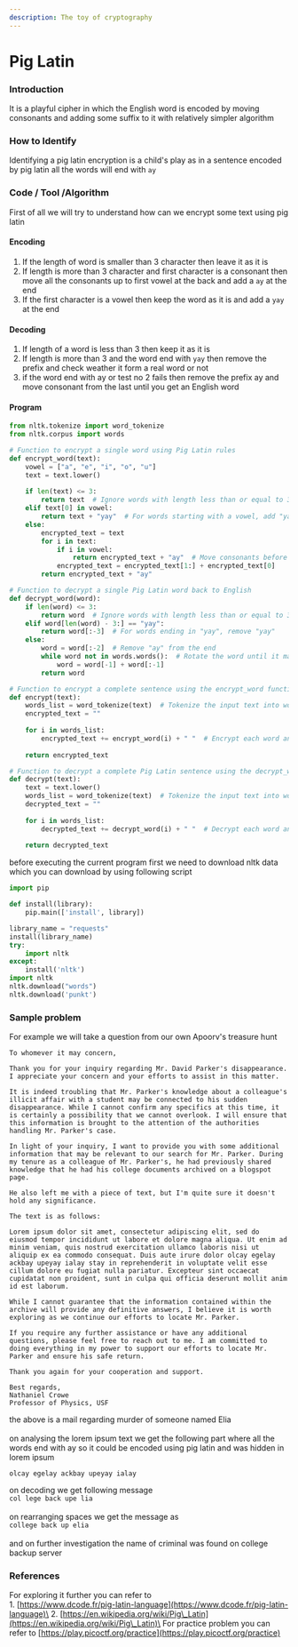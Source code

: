 ```yaml
---
description: The toy of cryptography
---
```


# Pig Latin

### Introduction

It is a playful cipher in which the English word is encoded by moving consonants and adding some suffix to it with relatively simpler algorithm&#x20;

### How to Identify

Identifying a pig latin encryption is a child's play as in a sentence encoded by pig latin all the words will end with `ay`  &#x20;

### Code / Tool /Algorithm

First of all we will try to understand how can we encrypt some text using pig latin&#x20;

#### Encoding

1. If the length of word is smaller than 3 character then leave it as it is
2. If length is more than 3 character and first character is a consonant then move all the consonants up to first vowel at the back and add a `ay`  at the end&#x20;
3. If the first character is a vowel then keep the word as it is and add a `yay` at the end&#x20;

#### Decoding

1. If length of a word is less than 3 then keep it as it is&#x20;
2. If  length is more than 3 and the word end with `yay` then remove the prefix and check weather it form a real word or not&#x20;
3. if the word end with ay or test no 2 fails then remove the prefix ay and move consonant from the last until you get an English word

#### Program

```python
from nltk.tokenize import word_tokenize
from nltk.corpus import words

# Function to encrypt a single word using Pig Latin rules
def encrypt_word(text):
    vowel = ["a", "e", "i", "o", "u"]
    text = text.lower()
    
    if len(text) <= 3:
        return text  # Ignore words with length less than or equal to 3
    elif text[0] in vowel:
        return text + "yay"  # For words starting with a vowel, add "yay" at the end
    else:
        encrypted_text = text
        for i in text:
            if i in vowel:
                return encrypted_text + "ay"  # Move consonants before the first vowel to the end and add "ay"
            encrypted_text = encrypted_text[1:] + encrypted_text[0]
        return encrypted_text + "ay"

# Function to decrypt a single Pig Latin word back to English
def decrypt_word(word):
    if len(word) <= 3:
        return word  # Ignore words with length less than or equal to 3
    elif word[len(word) - 3:] == "yay":
        return word[:-3]  # For words ending in "yay", remove "yay"
    else:
        word = word[:-2]  # Remove "ay" from the end
        while word not in words.words():  # Rotate the word until it matches an English word
            word = word[-1] + word[:-1]
        return word

# Function to encrypt a complete sentence using the encrypt_word function
def encrypt(text):
    words_list = word_tokenize(text)  # Tokenize the input text into words
    encrypted_text = ""
    
    for i in words_list:
        encrypted_text += encrypt_word(i) + " "  # Encrypt each word and append to the result
    
    return encrypted_text

# Function to decrypt a complete Pig Latin sentence using the decrypt_word function
def decrypt(text):
    text = text.lower()
    words_list = word_tokenize(text)  # Tokenize the input text into words
    decrypted_text = ""
    
    for i in words_list:
        decrypted_text += decrypt_word(i) + " "  # Decrypt each word and append to the result
    
    return decrypted_text

```

before executing the current program first we need to download nltk data which you can download by using following script

```python
import pip

def install(library):
    pip.main(['install', library])

library_name = "requests"
install(library_name)
try:
    import nltk
except:
    install('nltk')
import nltk
nltk.download("words")
nltk.download('punkt')
```

### Sample problem

For example we will take a question from our own Apoorv's treasure hunt&#x20;

```
To whomever it may concern,

Thank you for your inquiry regarding Mr. David Parker's disappearance. I appreciate your concern and your efforts to assist in this matter.

It is indeed troubling that Mr. Parker's knowledge about a colleague's illicit affair with a student may be connected to his sudden disappearance. While I cannot confirm any specifics at this time, it is certainly a possibility that we cannot overlook. I will ensure that this information is brought to the attention of the authorities handling Mr. Parker's case.

In light of your inquiry, I want to provide you with some additional information that may be relevant to our search for Mr. Parker. During my tenure as a colleague of Mr. Parker's, he had previously shared knowledge that he had his college documents archived on a blogspot page.

He also left me with a piece of text, but I'm quite sure it doesn't hold any significance.

The text is as follows:

Lorem ipsum dolor sit amet, consectetur adipiscing elit, sed do eiusmod tempor incididunt ut labore et dolore magna aliqua. Ut enim ad minim veniam, quis nostrud exercitation ullamco laboris nisi ut aliquip ex ea commodo consequat. Duis aute irure dolor olcay egelay ackbay upeyay ialay stay in reprehenderit in voluptate velit esse cillum dolore eu fugiat nulla pariatur. Excepteur sint occaecat cupidatat non proident, sunt in culpa qui officia deserunt mollit anim id est laborum.

While I cannot guarantee that the information contained within the archive will provide any definitive answers, I believe it is worth exploring as we continue our efforts to locate Mr. Parker.

If you require any further assistance or have any additional questions, please feel free to reach out to me. I am committed to doing everything in my power to support our efforts to locate Mr. Parker and ensure his safe return.

Thank you again for your cooperation and support.

Best regards,
Nathaniel Crowe
Professor of Physics, USF

```

the above is a mail regarding murder of someone named Elia \
\
on analysing the lorem ipsum text we get the following part where all the words end with ay so it could be encoded using pig latin and was hidden in lorem ipsum&#x20;

```
olcay egelay ackbay upeyay ialay
```

on decoding we get following message \
`col lege back upe lia` \
\
on rearranging spaces we get the message as \
`college back up elia`\
\
and on further investigation the name of criminal was found on college backup server

### References&#x20;

For exploring it further you can refer to \
1\. [https://www.dcode.fr/pig-latin-language](https://www.dcode.fr/pig-latin-language)\
2\. [https://en.wikipedia.org/wiki/Pig\_Latin](https://en.wikipedia.org/wiki/Pig\_Latin)\
For practice problem you can refer to [https://play.picoctf.org/practice](https://play.picoctf.org/practice)

